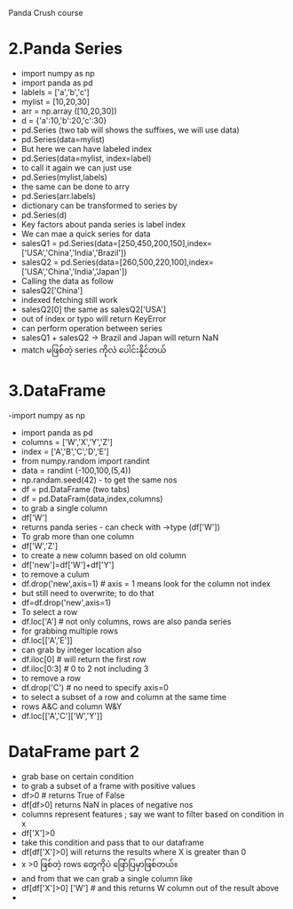 Panda Crush course
# 2.Panda Series

- import numpy as np
- import panda as pd
- lablels = ['a','b','c']
- mylist = [10,20,30]
- arr = np.array ([10,20,30])
- d = {'a':10,'b':20,'c':30}
- pd.Series (two tab will shows the suffixes, we will use data)
- pd.Series(data=mylist)
- But here we can have labeled index
- pd.Series(data=mylist, index=label)
- to call it again we can just use
- pd.Series(mylist,labels)
- the same can be done to arry
- pd.Series(arr.labels)
- dictionary can be transformed to series by
- pd.Series(d)
- Key factors about panda series is label index
- We can mae a quick series for data
- salesQ1 = pd.Series(data=[250,450,200,150],index=['USA','China','India','Brazil'])
- salesQ2 = pd.Series(data=[260,500,220,100],index=['USA','China','India','Japan'])
- Calling the data as follow
- salesQ2['China']
- indexed fetching still work
- salesQ2[0] the same as salesQ2['USA']
- out of index or typo will return KeyError
- can perform operation between series
- salesQ1 + salesQ2 -> Brazil and Japan will return NaN
- match မဖြစ်တဲ့ series ကိုလဲ ပေါင်းနိုင်တယ်
# 3.DataFrame

-import numpy as np
- import panda as pd
- columns = ['W','X','Y','Z']
- index = ['A','B','C','D','E']
- from numpy.random import randint
- data = randint (-100,100,(5,4))
- np.randam.seed(42) - to get the same nos
- df = pd.DataFrame (two tabs)
- df = pd.DataFram(data,index,columns)
- to grab a single column
- df['W']
- returns panda series - can check with ->type (df['W'])
- To grab more than one column
- df['W','Z']
- to create a new column based on old column
- df['new']=df['W']+df['Y']
- to remove a culum
- df.drop('new',axis=1) # axis = 1 means look for the column not index
- but still need to overwrite; to do that
- df=df.drop('new',axis=1)
- To select a row
- df.loc['A'] # not only columns, rows are also panda series
- for grabbing multiple rows
- df.loc[['A','E']]
- can grab by integer location also
- df.iloc[0] # will return the first row
- df.iloc[0:3] # 0 to 2 not including 3
- to remove a row
- df.drop('C') # no need to specify axis=0
- to select a subset of a row and column at the same time
- rows A&C and column W&Y
- df.loc[['A','C']['W','Y']]
# DataFrame part 2
- grab base on certain condition
- to grab a subset of a frame with positive values
- df>0 # returns True of False
- df[df>0] returns NaN in places of negative nos
- columns represent features ; say we want to filter based on condition in x
- df['X']>0
- take this condition and pass that to our dataframe
- df[df['X']>0] will returns the results where X is greater than 0
- x >0 ဖြစ်တဲ့ rows တွေကိုပဲ ဖြော်ပြမှာဖြစ်တယ်။
- and from that we can grab a single column like
- df[df['X']>0] ['W'] # and this returns W column out of the result above
- 
